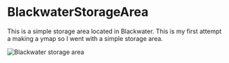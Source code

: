 # BlackwaterStorageArea
This is a simple storage area located in Blackwater. This is my first attempt a making a ymap so I went with a simple storage area.

<img src="https://i.imgur.com/3QEQDj5.png" alt="Blackwater storage area" title="Blackwater storage area">
